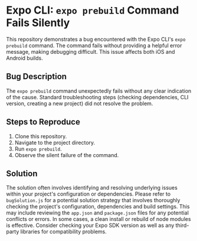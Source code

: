 # Expo CLI: `expo prebuild` Command Fails Silently

This repository demonstrates a bug encountered with the Expo CLI's `expo prebuild` command. The command fails without providing a helpful error message, making debugging difficult.  This issue affects both iOS and Android builds.

## Bug Description

The `expo prebuild` command unexpectedly fails without any clear indication of the cause. Standard troubleshooting steps (checking dependencies, CLI version, creating a new project) did not resolve the problem.

## Steps to Reproduce

1. Clone this repository.
2. Navigate to the project directory.
3. Run `expo prebuild`.
4. Observe the silent failure of the command.

## Solution

The solution often involves identifying and resolving underlying issues within your project's configuration or dependencies.  Please refer to `bugSolution.js` for a potential solution strategy that involves thoroughly checking the project's configuration, dependencies and build settings.  This may include reviewing the `app.json` and `package.json` files for any potential conflicts or errors. In some cases, a clean install or rebuild of node modules is effective.  Consider checking your Expo SDK version as well as any third-party libraries for compatibility problems.